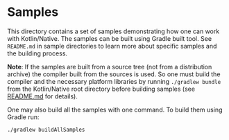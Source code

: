 # Samples

This directory contains a set of samples demonstrating how one can work with Kotlin/Native. The samples can be
built using Gradle built tool. See `README.md` in sample directories to learn more about specific samples and
the building process.

**Note**: If the samples are built from a source tree (not from a distribution archive) the compiler built from
the sources is used. So one must build the compiler and the necessary platform libraries by running
`./gradlew bundle` from the Kotlin/Native root directory before building samples (see
[README.md](https://github.com/JetBrains/kotlin-native/blob/master/README.md) for details).

One may also build all the samples with one command. To build them using Gradle run:

    ./gradlew buildAllSamples

